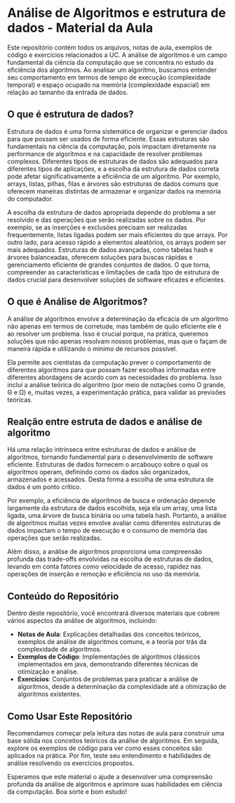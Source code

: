 # Análise de Algoritmos e estrutura de dados - Material da Aula

Este repositório contém todos os arquivos, notas de aula, exemplos de código e exercícios relacionados a UC. A análise de algoritmos é um campo fundamental da ciência da computação que se concentra no estudo da eficiência dos algoritmos. Ao analisar um algoritmo, buscamos entender seu comportamento em termos de tempo de execução (complexidade temporal) e espaço ocupado na memória (complexidade espacial) em relação ao tamanho da entrada de dados.

## O que é estrutura de dados?

Estrutura de dados é uma forma sistemática de organizar e gerenciar dados para que possam ser usados de forma eficiente. Essas estruturas são fundamentais na ciência da computação, pois impactam diretamente na performance de algoritmos e na capacidade de resolver problemas complexos. Diferentes tipos de estruturas de dados são adequados para diferentes tipos de aplicações, e a escolha da estrutura de dados correta pode afetar significativamente a eficiência de um algoritmo. Por exemplo, arrays, listas, pilhas, filas e árvores são estruturas de dados comuns que oferecem maneiras distintas de armazenar e organizar dados na memória do computador.

A escolha da estrutura de dados apropriada depende do problema a ser resolvido e das operações que serão realizadas sobre os dados. Por exemplo, se as inserções e exclusões precisam ser realizadas frequentemente, listas ligadas podem ser mais eficientes do que arrays. Por outro lado, para acesso rápido a elementos aleatórios, os arrays podem ser mais adequados. Estruturas de dados avançadas, como tabelas hash e árvores balanceadas, oferecem soluções para buscas rápidas e gerenciamento eficiente de grandes conjuntos de dados. O que torna, compreender as características e limitações de cada tipo de estrutura de dados crucial para desenvolver soluções de software eficazes e eficientes.

## O que é Análise de Algoritmos?

A análise de algoritmos envolve a determinação da eficácia de um algoritmo não apenas em termos de corretude, mas também de quão eficiente ele é ao resolver um problema. Isso é crucial porque, na prática, queremos soluções que não apenas resolvam nossos problemas, mas que o façam de maneira rápida e utilizando o mínimo de recursos possível. 

Ela permite aos cientistas da computação prever o comportamento de diferentes algoritmos para que possam fazer escolhas informadas entre diferentes abordagens de acordo com as necessidades do problema. Isso inclui a análise teórica do algoritmo (por meio de notações como O grande, Θ e Ω) e, muitas vezes, a experimentação prática, para validar as previsões teóricas.

## Realção entre estruta de dados e análise de algoritmo

Há uma relação intrínseca entre estruturas de dados e análise de algoritmos, tornando fundamental para o desenvolvimento de software eficiente. Estruturas de dados fornecem o arcabouço sobre o qual os algoritmos operam, definindo como os dados são organizados, armazenados e acessados. Desta forma a escolha de uma estrutura de dados é um ponto crítico.

Por exemplo, a eficiência de algoritmos de busca e ordenação depende largamente da estrutura de dados escolhida, seja ela um array, uma lista ligada, uma árvore de busca binária ou uma tabela hash. Portanto, a análise de algoritmos muitas vezes envolve avaliar como diferentes estruturas de dados impactam o tempo de execução e o consumo de memória das operações que serão realizadas.

Além disso, a análise de algoritmos proporciona uma compreensão profunda das trade-offs envolvidas na escolha de estruturas de dados, levando em conta fatores como velocidade de acesso, rapidez nas operações de inserção e remoção e eficiência no uso da memória. 

## Conteúdo do Repositório

Dentro deste repositório, você encontrará diversos materiais que cobrem vários aspectos da análise de algoritmos, incluindo:

- **Notas de Aula**: Explicações detalhadas dos conceitos teóricos, exemplos de análise de algoritmos comuns, e a teoria por trás da complexidade de algoritmos.
- **Exemplos de Código**: Implementações de algoritmos clássicos implementados em java, demonstrando diferentes técnicas de otimização e análise.
- **Exercícios**: Conjuntos de problemas para praticar a análise de algoritmos, desde a determinação da complexidade até a otimização de algoritmos existentes.

## Como Usar Este Repositório

Recomendamos começar pela leitura das notas de aula para construir uma base sólida nos conceitos teóricos da análise de algoritmos. Em seguida, explore os exemplos de código para ver como esses conceitos são aplicados na prática. Por fim, teste seu entendimento e habilidades de análise resolvendo os exercícios propostos.

Esperamos que este material o ajude a desenvolver uma compreensão profunda da análise de algoritmos e aprimore suas habilidades em ciência da computação. Boa sorte e bom estudo!
